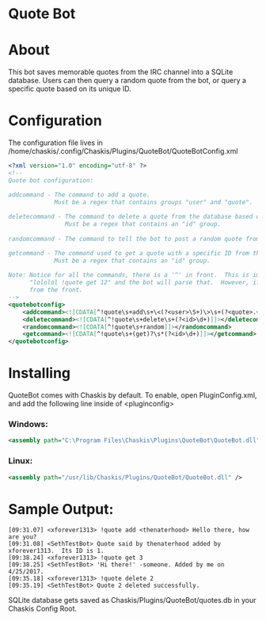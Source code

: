 ﻿Quote Bot
==============

About
======
This bot saves memorable quotes from the IRC channel into a SQLite database.  Users can then query a random quote from the bot, or query a specific quote based on its unique ID.

Configuration
=====

The configuration file lives in /home/chaskis/.config/Chaskis/Plugins/QuoteBot/QuoteBotConfig.xml

```XML
<?xml version="1.0" encoding="utf-8" ?>
<!--
Quote bot configuration:

addcommand - The command to add a quote.  
             Must be a regex that contains groups "user" and "quote".
             
deletecommand - The command to delete a quote from the database based on its ID. 
                Must be a regex that contains an "id" group.
                
randomcommand - The command to tell the bot to post a random quote from the database.

getcommand - The command used to get a quote with a specific ID from the database, and post it to the channel.
             Must be a regex that contains an "id" group.
             
Note: Notice for all the commands, there is a '^' in front.  This is important, otherwise a user can do
      "lololol !quote get 12" and the bot will parse that.  However, if you want that behavior, remove the '^'
      from the front.
-->
<quotebotconfig>
    <addcommand><![CDATA[^!quote\s+add\s+\<(?<user>\S+)\>\s+(?<quote>.+)]]></addcommand>
    <deletecommand><![CDATA[^!quote\s+delete\s+(?<id>\d+)]]></deletecommand>
    <randomcommand><![CDATA[^!quote\s+random]]></randomcommand>
    <getcommand><![CDATA[^!quote\s+(get)?\s*(?<id>\d+)]]></getcommand>
</quotebotconfig>
```

Installing
======

QuoteBot comes with Chaskis by default.  To enable, open PluginConfig.xml, and add the following line inside of &lt;pluginconfig&gt;

### Windows: ###

```XML
<assembly path="C:\Program Files\Chaskis\Plugins\QuoteBot\QuoteBot.dll" />
```

### Linux: ###

```XML
<assembly path="/usr/lib/Chaskis/Plugins/QuoteBot/QuoteBot.dll" />
```

Sample Output:
======
```
[09:31.07] <xforever1313> !quote add <thenaterhood> Hello there, how are you?
[09:31.08] <SethTestBot> Quote said by thenaterhood added by xforever1313.  Its ID is 1.
[09:38.24] <xforever1313> !quote get 3
[09:38.25] <SethTestBot> 'Hi there!' -someone. Added by me on 4/25/2017.
[09:35.18] <xforever1313> !quote delete 2
[09:35.19] <SethTestBot> Quote 2 deleted successfully.
```

SQLite database gets saved as Chaskis/Plugins/QuoteBot/quotes.db in your Chaskis Config Root.

